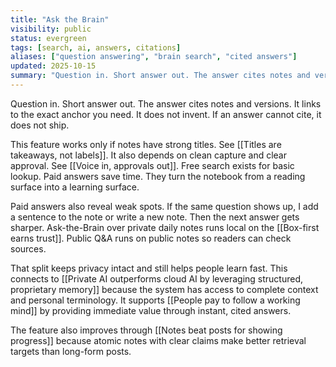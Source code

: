 ```yaml
---
title: "Ask the Brain"
visibility: public
status: evergreen
tags: [search, ai, answers, citations]
aliases: ["question answering", "brain search", "cited answers"]
updated: 2025-10-15
summary: "Question in. Short answer out. The answer cites notes and versions. It links to the exact anchor you need. It does not invent. If an answer cannot cite, it does not ship."
---
```


Question in. Short answer out. The answer cites notes and versions. It links to the exact anchor you need. It does not invent. If an answer cannot cite, it does not ship.

This feature works only if notes have strong titles. See [[Titles are takeaways, not labels]]. It also depends on clean capture and clear approval. See [[Voice in, approvals out]]. Free search exists for basic lookup. Paid answers save time. They turn the notebook from a reading surface into a learning surface.

Paid answers also reveal weak spots. If the same question shows up, I add a sentence to the note or write a new note. Then the next answer gets sharper. Ask-the-Brain over private daily notes runs local on the [[Box-first earns trust]]. Public Q&A runs on public notes so readers can check sources.

That split keeps privacy intact and still helps people learn fast. This connects to [[Private AI outperforms cloud AI by leveraging structured, proprietary memory]] because the system has access to complete context and personal terminology. It supports [[People pay to follow a working mind]] by providing immediate value through instant, cited answers.

The feature also improves through [[Notes beat posts for showing progress]] because atomic notes with clear claims make better retrieval targets than long-form posts.
